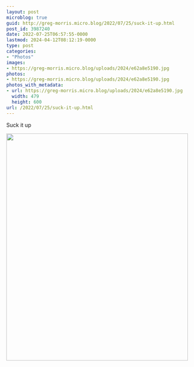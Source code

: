 ```yaml
---
layout: post
microblog: true
guid: http://greg-morris.micro.blog/2022/07/25/suck-it-up.html
post_id: 3987240
date: 2022-07-25T06:57:55-0000
lastmod: 2024-04-12T08:12:19-0000
type: post
categories:
- "Photos"
images:
- https://greg-morris.micro.blog/uploads/2024/e62a8e5190.jpg
photos:
- https://greg-morris.micro.blog/uploads/2024/e62a8e5190.jpg
photos_with_metadata:
- url: https://greg-morris.micro.blog/uploads/2024/e62a8e5190.jpg
  width: 479
  height: 600
url: /2022/07/25/suck-it-up.html
---
```


<p>Suck it up</p><p><img src="uploads/2024/e62a8e5190.jpg" alt="" width="479" height="600" /></p>
